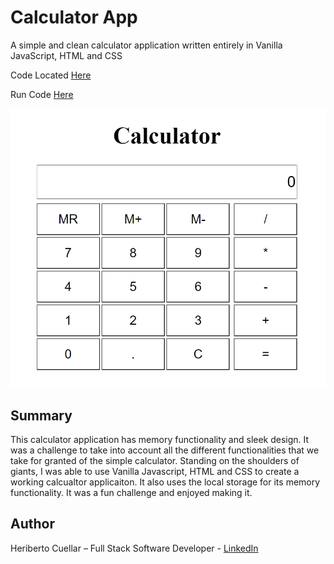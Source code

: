# Calculator App
A simple and clean calculator application written entirely in Vanilla JavaScript, HTML and CSS

Code Located [Here](https://github.com/hcuellar-coder/CalculatorApp)

Run Code [Here](https://hcuellar-coder.github.io/CalculatorApp/)

![Calculator App](./images/calculatorApp.PNG)

## Summary
This calculator application has memory functionality and sleek design. It was a challenge to take into account all the different functionalities that we take for granted of the simple calculator. Standing on the shoulders of giants, I was able to use Vanilla Javascript, HTML and CSS to create a working calcualtor applicaiton. It also uses the local storage for its memory functionality. It was a fun challenge and enjoyed making it. 

## Author
Heriberto Cuellar – Full Stack Software Developer - [LinkedIn](https://www.linkedin.com/in/heriberto-c-5aa11952)
